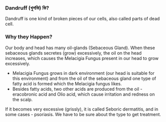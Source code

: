### **Dandruff (খুশকি) কি?**
Dandruff is one kind of broken pieces of our cells, also called parts of dead cell.
### **Why they Happen?**
Our body and head has many oil-glands (Sebaceous Gland). When these sebaceous glands secretes (grow) excessively, the oil on the head increases, which causes the Melacigia Fungus present in our head to grow excessively.
- Melacigia Fungus grows in dark environment (our head is suitable for this environment) and from the oil of the sebaceous gland one type of fatty acid is formed which the Melacigia fungus likes.
- Besides fatty acids, two other acids are produced from the oil - eracobronic acid and Olio acid, which cause irritation and redness on the scalp.

If it becomes very excessive (grissly), it is called Seboric dermatitis, and in some cases - psoriasis. We have to be sure about the type to get treatment.